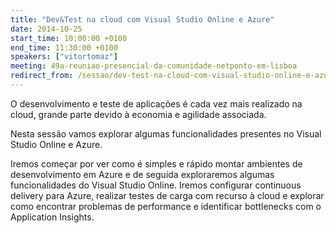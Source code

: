 ```yaml
---
title: "Dev&Test na cloud com Visual Studio Online e Azure"
date: 2014-10-25
start_time: 10:00:00 +0100
end_time: 11:30:00 +0100
speakers: ["vitortomaz"]
meeting: 49a-reuniao-presencial-da-comunidade-netponto-em-lisboa
redirect_from: /sessao/dev-test-na-cloud-com-visual-studio-online-e-azure/
---
```

O desenvolvimento e teste de aplicações é cada vez mais realizado na cloud, grande parte devido à economia e agilidade associada.

Nesta sessão vamos explorar algumas funcionalidades presentes no Visual Studio Online e Azure.

Iremos começar por ver como é simples e rápido montar ambientes de desenvolvimento em Azure e de seguida exploraremos algumas funcionalidades do Visual Studio Online. Iremos configurar continuous delivery para Azure, realizar testes de carga com recurso à cloud e explorar como encontrar problemas de performance e identificar bottlenecks com o Application Insights.


